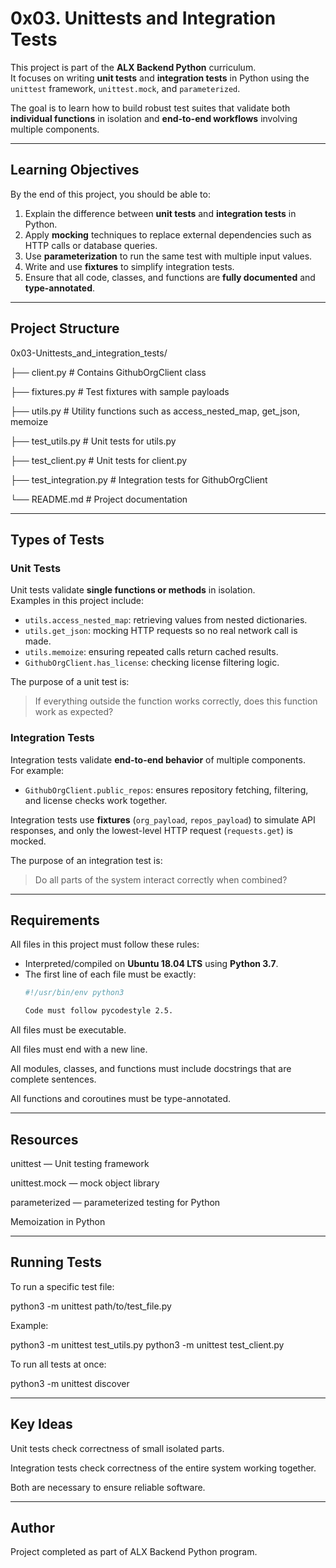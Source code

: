 # 0x03. Unittests and Integration Tests

This project is part of the **ALX Backend Python** curriculum.  
It focuses on writing **unit tests** and **integration tests** in Python using the `unittest` framework, `unittest.mock`, and `parameterized`.  

The goal is to learn how to build robust test suites that validate both **individual functions** in isolation and **end-to-end workflows** involving multiple components.

---

## Learning Objectives

By the end of this project, you should be able to:

1. Explain the difference between **unit tests** and **integration tests** in Python.  
2. Apply **mocking** techniques to replace external dependencies such as HTTP calls or database queries.  
3. Use **parameterization** to run the same test with multiple input values.  
4. Write and use **fixtures** to simplify integration tests.  
5. Ensure that all code, classes, and functions are **fully documented** and **type-annotated**.  

---

## Project Structure

0x03-Unittests_and_integration_tests/

├── client.py                    # Contains GithubOrgClient class 

├── fixtures.py                  # Test fixtures with sample payloads 

├── utils.py                     # Utility functions such as access_nested_map, get_json, memoize

├── test_utils.py                # Unit tests for utils.py

├── test_client.py               # Unit tests for client.py

├── test_integration.py          # Integration tests for GithubOrgClient

└── README.md                    # Project documentation

---

## Types of Tests

### Unit Tests
Unit tests validate **single functions or methods** in isolation.  
Examples in this project include:
- `utils.access_nested_map`: retrieving values from nested dictionaries.  
- `utils.get_json`: mocking HTTP requests so no real network call is made.  
- `utils.memoize`: ensuring repeated calls return cached results.  
- `GithubOrgClient.has_license`: checking license filtering logic.  

The purpose of a unit test is:  
> If everything outside the function works correctly, does this function work as expected?

### Integration Tests
Integration tests validate **end-to-end behavior** of multiple components.  
For example:
- `GithubOrgClient.public_repos`: ensures repository fetching, filtering, and license checks work together.  

Integration tests use **fixtures** (`org_payload`, `repos_payload`) to simulate API responses, and only the lowest-level HTTP request (`requests.get`) is mocked.  

The purpose of an integration test is:  
> Do all parts of the system interact correctly when combined?

---

## Requirements

All files in this project must follow these rules:

- Interpreted/compiled on **Ubuntu 18.04 LTS** using **Python 3.7**.  
- The first line of each file must be exactly:  
  ```bash
  #!/usr/bin/env python3

  Code must follow pycodestyle 2.5.

All files must be executable.

All files must end with a new line.

All modules, classes, and functions must include docstrings that are complete sentences.

All functions and coroutines must be type-annotated.
  
---

## Resources

unittest — Unit testing framework

unittest.mock — mock object library

parameterized — parameterized testing for Python

Memoization in Python

---

## Running Tests

To run a specific test file:

python3 -m unittest path/to/test_file.py


Example:

python3 -m unittest test_utils.py
python3 -m unittest test_client.py


To run all tests at once:

python3 -m unittest discover

---

## Key Ideas

Unit tests check correctness of small isolated parts.

Integration tests check correctness of the entire system working together.

Both are necessary to ensure reliable software.

---

## Author

Project completed as part of ALX Backend Python program.

